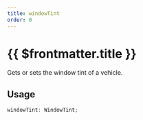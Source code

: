```yaml
---
title: windowTint
order: 0
---
```


# {{ $frontmatter.title }}

Gets or sets the window tint of a vehicle.

## Usage

```ts
windowTint: WindowTint;
```
